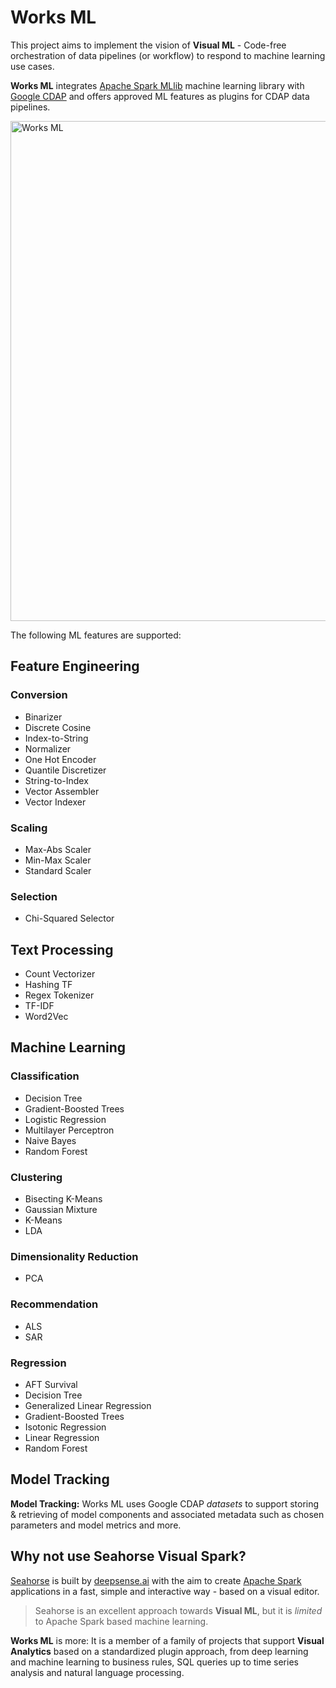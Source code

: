 # Works ML

This project aims to implement the vision of **Visual ML** - Code-free orchestration of data pipelines (or workflow) to respond to machine learning use cases.

**Works ML** integrates [Apache Spark MLlib](https://spark.apache.org/) machine learning library with [Google CDAP](https://cdap.io) and offers approved ML features as plugins for CDAP data pipelines.

<img src="https://github.com/predictiveworks/cdap-spark/blob/master/works-ml/images/works-ml.png" width="800" alt="Works ML">

The following ML features are supported:

## Feature Engineering

### Conversion

* Binarizer
* Discrete Cosine
* Index-to-String
* Normalizer
* One Hot Encoder
* Quantile Discretizer
* String-to-Index 
* Vector Assembler
* Vector Indexer

### Scaling

* Max-Abs Scaler
* Min-Max Scaler 
* Standard Scaler 

### Selection

* Chi-Squared Selector  

## Text Processing

* Count Vectorizer
* Hashing TF
* Regex Tokenizer
* TF-IDF
* Word2Vec

## Machine Learning

### Classification

* Decision Tree
* Gradient-Boosted Trees
* Logistic Regression
* Multilayer Perceptron
* Naive Bayes
* Random Forest

### Clustering

* Bisecting K-Means
* Gaussian Mixture
* K-Means
* LDA

### Dimensionality Reduction

* PCA

### Recommendation

* ALS
* SAR

### Regression

* AFT Survival
* Decision Tree
* Generalized Linear Regression
* Gradient-Boosted Trees
* Isotonic Regression
* Linear Regression
* Random Forest

## Model Tracking

**Model Tracking:** Works ML uses Google CDAP *datasets* to support storing & retrieving of model components and associated metadata such as chosen parameters and model metrics and more. 


## Why not use Seahorse Visual Spark?

[Seahorse](https://seahorse.deepsense.ai) is built by [deepsense.ai](https://deepsense.ai) with the aim to create [Apache Spark](https://spark.apache.org) applications in a fast, simple and interactive way - based on a visual editor.

>Seahorse is an excellent approach towards **Visual ML**, but it is *limited* to Apache Spark based machine learning. 

**Works ML** is more: It is a member of a family of projects that support **Visual Analytics** based on a standardized plugin approach, from deep learning and machine learning to business rules, SQL queries up to time series analysis and natural language processing.

